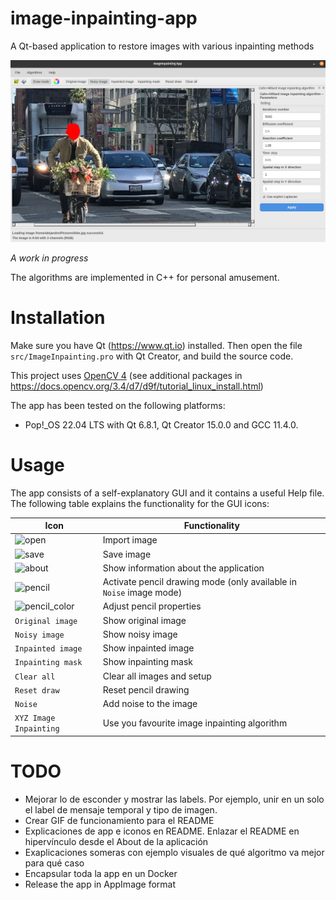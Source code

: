 # image-inpainting-app
A Qt-based application to restore images with various inpainting methods

<p align="center">
  <img src="./assets/app_main.png" alt="Application main window" title="Application main window" />
</p>

_A work in progress_

The algorithms are implemented in C++ for personal amusement.

# Installation

Make sure you have Qt (https://www.qt.io) installed. Then open the file ```src/ImageInpainting.pro``` with Qt Creator, and build the source code. 

This project uses [OpenCV 4](https://github.com/opencv/opencv/tree/4.10.0) (see additional packages in https://docs.opencv.org/3.4/d7/d9f/tutorial_linux_install.html)

The app has been tested on the following platforms:

* Pop!_OS 22.04 LTS with Qt 6.8.1, Qt Creator 15.0.0 and GCC 11.4.0.

# Usage

The app consists of a self-explanatory GUI and it contains a useful Help file. The following table explains the functionality for the GUI icons:

| Icon | Functionality |
|---------- | ---------- |
| ![open](./src/ImageInpainting/icons/open.ico) | Import image |
| ![save](./src/ImageInpainting/icons/save.ico) | Save image |
| ![about](./src/ImageInpainting/icons/about.ico) | Show information about the application |
| ![pencil](./src/ImageInpainting/icons/pencil.ico) | Activate pencil drawing mode (only available in `Noise` image mode) |
| ![pencil_color](./src/ImageInpainting/icons/pencil_color.ico) | Adjust pencil properties |
| `Original image` | Show original image |
| `Noisy image` | Show noisy image |
| `Inpainted image` | Show inpainted image |
| `Inpainting mask` | Show inpainting mask |
| `Clear all` | Clear all images and setup |
| `Reset draw` | Reset pencil drawing |
| `Noise` | Add noise to the image |
| `XYZ Image Inpainting` | Use you favourite image inpainting algorithm |

# TODO
* Mejorar lo de esconder y mostrar las labels. Por ejemplo, unir en un solo el label de mensaje temporal y tipo de imagen.
* Crear GIF de funcionamiento para el README
* Explicaciones de app e iconos en README. Enlazar el README en hipervínculo desde el About de la aplicación
* Exaplicaciones someras con ejemplo visuales de qué algoritmo va mejor para qué caso
* Encapsular toda la app en un Docker
* Release the app in AppImage format
